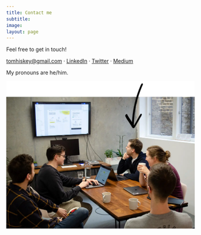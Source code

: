 ```yaml
---
title: Contact me
subtitle: 
image: 
layout: page
---
```


Feel free to get in touch!

tomhiskey@gmail.com · [LinkedIn](https://www.linkedin.com/in/tom-hiskey-79390822/) · [Twitter](https://twitter.com/tomhiskey) · [Medium](https://medium.com/@tomhiskey) 

My pronouns are he/him. 

![Tom at a design crit with Farewill colleagues](/images/Farewill-design-crit-arrow.webp "Me at a design crit")


